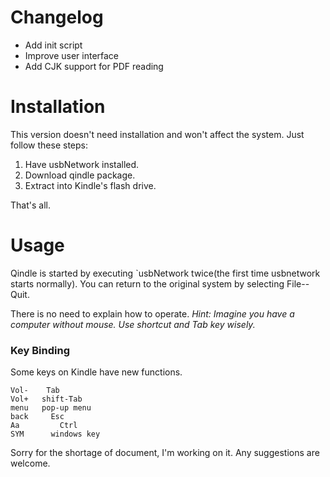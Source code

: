 # Changelog #

  * Add init script
  * Improve user interface
  * Add CJK support for PDF reading

# Installation #

This version doesn't need installation and won't affect the system. Just follow these steps:

  1. Have usbNetwork installed.
  1. Download qindle package.
  1. Extract into Kindle's flash drive.

That's all.

# Usage #

Qindle is started by executing `usbNetwork twice(the first time usbnetwork starts normally).
You can return to the original system by selecting File--Quit.

There is no need to explain how to operate. _Hint: Imagine you have a computer without mouse. Use shortcut and Tab key wisely._

### Key Binding ###

Some keys on Kindle have new functions.
```
Vol-    Tab
Vol+   shift-Tab
menu   pop-up menu
back     Esc
Aa         Ctrl
SYM      windows key
```


Sorry for the shortage of document, I'm working on it. Any suggestions are welcome.